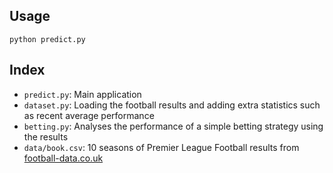 
## Usage

`python predict.py`

## Index

- `predict.py`: Main application
- `dataset.py`: Loading the football results and adding extra statistics such as recent average performance
- `betting.py`: Analyses    the performance of a simple betting strategy using the results
- `data/book.csv`: 10 seasons of Premier League Football results from [football-data.co.uk](http://www.football-data.co.uk/englandm.php)
